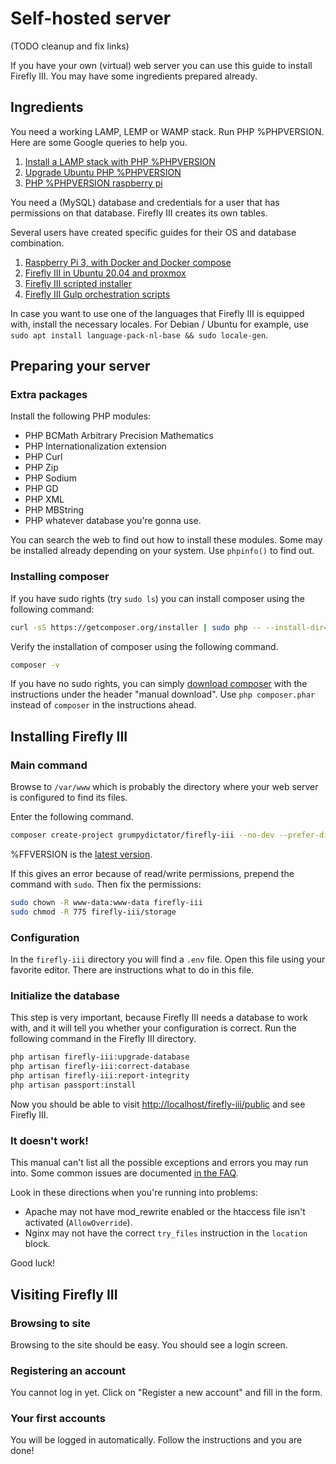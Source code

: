 # Self-hosted server

(TODO cleanup and fix links)

If you have your own (virtual) web server you can use this guide to install Firefly III. You may have some ingredients prepared already.

## Ingredients

You need a working LAMP, LEMP or WAMP stack. Run PHP %PHPVERSION. Here are some Google queries to help you.

1. [Install a LAMP stack with PHP %PHPVERSION](https://www.google.com/search?q=lamp+stack+php+%PHPVERSION)
2. [Upgrade Ubuntu PHP %PHPVERSION](https://www.google.com/search?q=upgrade+ubuntu+php+%PHPVERSION)
3. [PHP %PHPVERSION raspberry pi](https://www.google.nl/search?q=PHP+%PHPVERSION+raspberry+pi)

You need a (MySQL) database and credentials for a user that has permissions on that database. Firefly III creates its own tables.

Several users have created specific guides for their OS and database combination.

1. [Raspberry Pi 3, with Docker and Docker compose](https://gist.github.com/josephbadow/588c2ae961231fe338c459127c7d835b)
2. [Firefly III in Ubuntu 20.04 and proxmox](https://gist.github.com/Engr-AllanG/34e77a08e1482284763fff429cdd92fa)
3. [Firefly III scripted installer](https://github.com/runlevel-4/firefly-iii-automation)
4. [Firefly III Gulp orchestration scripts](https://github.com/sidyes/firefly-iii-gulp)

In case you want to use one of the languages that Firefly III is equipped with, install the necessary locales. For Debian / Ubuntu for example, use `sudo apt install language-pack-nl-base && sudo locale-gen`.

## Preparing your server

### Extra packages

Install the following PHP modules:

* PHP BCMath Arbitrary Precision Mathematics
* PHP Internationalization extension
* PHP Curl
* PHP Zip
* PHP Sodium
* PHP GD
* PHP XML
* PHP MBString
* PHP whatever database you're gonna use.

You can search the web to find out how to install these modules. Some may be installed already depending on your system. Use `phpinfo()` to find out.

### Installing composer

If you have sudo rights (try `sudo ls`) you can install composer using the following command:

```bash
curl -sS https://getcomposer.org/installer | sudo php -- --install-dir=/usr/local/bin --filename=composer
```

Verify the installation of composer using the following command.

```bash
composer -v
```

If you have no sudo rights, you can simply [download composer](https://getcomposer.org/download/) with the instructions under the header "manual download". Use `php composer.phar` instead of `composer` in the instructions ahead.

## Installing Firefly III

### Main command

Browse to `/var/www` which is probably the directory where your web server is configured to find its files.

Enter the following command.

```bash
composer create-project grumpydictator/firefly-iii --no-dev --prefer-dist firefly-iii %FFVERSION
```

%FFVERSION is the [latest version](https://version.firefly-iii.org/).

If this gives an error because of read/write permissions, prepend the command with `sudo`. Then fix the permissions:

```bash
sudo chown -R www-data:www-data firefly-iii
sudo chmod -R 775 firefly-iii/storage
```

### Configuration

In the `firefly-iii` directory you will find a `.env` file. Open this file using your favorite editor. There are instructions what to do in this file.

### Initialize the database

This step is very important, because Firefly III needs a database to work with, and it will tell you whether your configuration is correct. Run the following command in the Firefly III directory.

```bash
php artisan firefly-iii:upgrade-database
php artisan firefly-iii:correct-database
php artisan firefly-iii:report-integrity
php artisan passport:install
```

Now you should be able to visit [http://localhost/firefly-iii/public](http://localhost/firefly-iii/public) and see Firefly III.

### It doesn't work!

This manual can't list all the possible exceptions and errors you may run into. Some common issues are documented [in the FAQ](../faq/self-hosted.md).

Look in these directions when you're running into problems:

* Apache may not have mod_rewrite enabled or the htaccess file isn't activated (`AllowOverride`).
* Nginx may not have the correct `try_files` instruction in the `location` block.

Good luck!

## Visiting Firefly III

### Browsing to site

Browsing to the site should be easy. You should see a login screen.

### Registering an account

You cannot log in yet. Click on "Register a new account" and fill in the form.

### Your first accounts

You will be logged in automatically. Follow the instructions and you are done!
